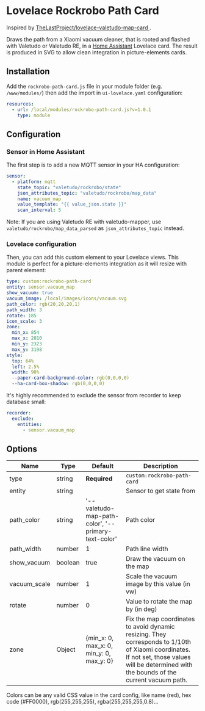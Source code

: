 # Lovelace Rockrobo Path Card

Inspired by [TheLastProject/lovelace-valetudo-map-card ](https://github.com/TheLastProject/lovelace-valetudo-map-card).

Draws the path from a Xiaomi vacuum cleaner, that is rooted and flashed with Valetudo or Valetudo RE, in a [Home Assistant](https://www.home-assistant.io/) Lovelace card.
The result is produced in SVG to allow clean integration in picture-elements cards.

## Installation 

Add the `rockrobo-path-card.js` file in your module folder (e.g. `/www/modules/`) then add the import in `ui-lovelace.yaml` configuration:
```yaml
resources:
  - url: /local/modules/rockrobo-path-card.js?v=1.0.1
    type: module
```

## Configuration

### Sensor in Home Assistant

The first step is to add a new MQTT sensor in your HA configuration:
```yaml
sensor:
  - platform: mqtt
    state_topic: "valetudo/rockrobo/state"
    json_attributes_topic: "valetudo/rockrobo/map_data"
    name: vacuum_map
    value_template: "{{ value_json.state }}"
    scan_interval: 5
```
Note: If you are using Valetudo RE with valetudo-mapper, use `valetudo/rockrobo/map_data_parsed` as `json_attributes_topic` instead.

### Lovelace configuration

Then, you can add this custom element to your Lovelace views. This module is perfect for a picture-elements integration as it will resize with parent element:
```yaml
type: custom:rockrobo-path-card
entity: sensor.vacuum_map
show_vacuum: true
vacuum_image: /local/images/icons/vacuum.svg
path_color: rgb(20,20,20,1)
path_width: 3
rotate: 185
icon_scale: 3
zone:
  min_x: 854
  max_x: 2810
  min_y: 2323
  max_y: 3198
style: 
  top: 64%
  left: 2.5%
  width: 98%
  --paper-card-background-color: rgb(0,0,0,0)
  --ha-card-box-shadow: rgb(0,0,0,0)
```

It's highly recommended to exclude the sensor from recorder to keep database small:
```yaml
recorder:
  exclude:
    entities:
      - sensor.vacuum_map
```

## Options
| Name | Type | Default | Description
| ---- | ---- | ------- | -----------
| type | string | **Required** | `custom:rockrobo-path-card`
| entity | string | | Sensor to get state from
| path_color | string | '--valetudo-map-path-color', '--primary-text-color' | Path color
| path_width | number | 1 | Path line width
| show_vacuum | boolean | true | Draw the vacuum on the map
| vacuum_scale | number | 1 | Scale the vacuum image by this value (in vw)
| rotate | number | 0 | Value to rotate the map by (in deg)
| zone | Object | {min_x: 0, max_x: 0, min_y: 0, max_y: 0} | Fix the map coordinates to avoid dynamic resizing. They corresponds to 1/10th of Xiaomi coordinates. If not set, those values will be determined with the bounds of the current vacuum path.

Colors can be any valid CSS value in the card config, like name (red), hex code (#FF0000), rgb(255,255,255), rgba(255,255,255,0.8)...
